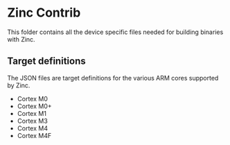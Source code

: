 Zinc Contrib
============

This folder contains all the device specific files needed for building
binaries with Zinc.

Target definitions
------------------

The JSON files are target definitions for the various ARM cores supported by
Zinc.

- Cortex M0
- Cortex M0+
- Cortex M1
- Cortex M3
- Cortex M4
- Cortex M4F
